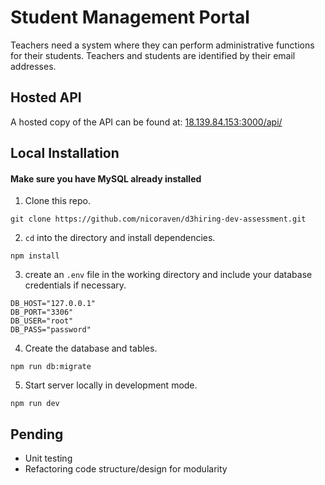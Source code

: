 # Student Management Portal

Teachers need a system where they can perform administrative functions for their students. Teachers and students are identified by their email addresses.

## Hosted API

A hosted copy of the API can be found at: [18.139.84.153:3000/api/](http://18.139.84.153:3000/api/)

## Local Installation

#### Make sure you have MySQL already installed

1. Clone this repo.
```
git clone https://github.com/nicoraven/d3hiring-dev-assessment.git
```
2. `cd` into the directory and install dependencies.
```
npm install
```
3. create an `.env` file in the working directory and include your database credentials if necessary.
```
DB_HOST="127.0.0.1"
DB_PORT="3306"
DB_USER="root" 
DB_PASS="password"
```
4. Create the database and tables.
```
npm run db:migrate
```
5. Start server locally in development mode.
```
npm run dev
```

## Pending

* Unit testing
* Refactoring code structure/design for modularity